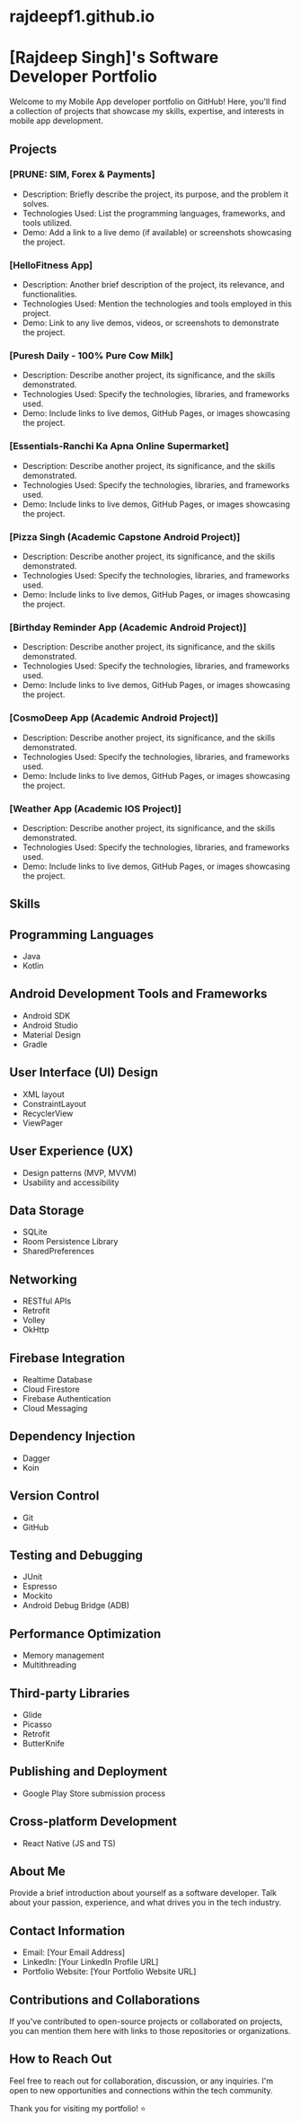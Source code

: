 # rajdeepf1.github.io
# [Rajdeep Singh]'s Software Developer Portfolio

Welcome to my Mobile App developer portfolio on GitHub! Here, you'll find a collection of projects that showcase my skills, expertise, and interests in mobile app development.

## Projects

### [PRUNE: SIM, Forex & Payments]

- Description: Briefly describe the project, its purpose, and the problem it solves.
- Technologies Used: List the programming languages, frameworks, and tools utilized.
- Demo: Add a link to a live demo (if available) or screenshots showcasing the project.

### [HelloFitness App]

- Description: Another brief description of the project, its relevance, and functionalities.
- Technologies Used: Mention the technologies and tools employed in this project.
- Demo: Link to any live demos, videos, or screenshots to demonstrate the project.

### [Puresh Daily - 100% Pure Cow Milk]

- Description: Describe another project, its significance, and the skills demonstrated.
- Technologies Used: Specify the technologies, libraries, and frameworks used.
- Demo: Include links to live demos, GitHub Pages, or images showcasing the project.

### [Essentials-Ranchi Ka Apna Online Supermarket]

- Description: Describe another project, its significance, and the skills demonstrated.
- Technologies Used: Specify the technologies, libraries, and frameworks used.
- Demo: Include links to live demos, GitHub Pages, or images showcasing the project.

### [Pizza Singh (Academic Capstone Android Project)]

- Description: Describe another project, its significance, and the skills demonstrated.
- Technologies Used: Specify the technologies, libraries, and frameworks used.
- Demo: Include links to live demos, GitHub Pages, or images showcasing the project.

### [Birthday Reminder App (Academic Android Project)]

- Description: Describe another project, its significance, and the skills demonstrated.
- Technologies Used: Specify the technologies, libraries, and frameworks used.
- Demo: Include links to live demos, GitHub Pages, or images showcasing the project.

### [CosmoDeep App (Academic Android Project)]

- Description: Describe another project, its significance, and the skills demonstrated.
- Technologies Used: Specify the technologies, libraries, and frameworks used.
- Demo: Include links to live demos, GitHub Pages, or images showcasing the project.

### [Weather App (Academic IOS Project)]

- Description: Describe another project, its significance, and the skills demonstrated.
- Technologies Used: Specify the technologies, libraries, and frameworks used.
- Demo: Include links to live demos, GitHub Pages, or images showcasing the project.

## Skills

## Programming Languages

- Java
- Kotlin

## Android Development Tools and Frameworks

- Android SDK
- Android Studio
- Material Design
- Gradle

## User Interface (UI) Design

- XML layout
- ConstraintLayout
- RecyclerView
- ViewPager

## User Experience (UX)

- Design patterns (MVP, MVVM)
- Usability and accessibility

## Data Storage

- SQLite
- Room Persistence Library
- SharedPreferences

## Networking

- RESTful APIs
- Retrofit
- Volley
- OkHttp

## Firebase Integration

- Realtime Database
- Cloud Firestore
- Firebase Authentication
- Cloud Messaging

## Dependency Injection

- Dagger
- Koin

## Version Control

- Git
- GitHub

## Testing and Debugging

- JUnit
- Espresso
- Mockito
- Android Debug Bridge (ADB)

## Performance Optimization

- Memory management
- Multithreading

## Third-party Libraries

- Glide
- Picasso
- Retrofit
- ButterKnife

## Publishing and Deployment

- Google Play Store submission process

## Cross-platform Development

- React Native (JS and TS)

## About Me

Provide a brief introduction about yourself as a software developer. Talk about your passion, experience, and what drives you in the tech industry.

## Contact Information

- Email: [Your Email Address]
- LinkedIn: [Your LinkedIn Profile URL]
- Portfolio Website: [Your Portfolio Website URL]

## Contributions and Collaborations

If you've contributed to open-source projects or collaborated on projects, you can mention them here with links to those repositories or organizations.

## How to Reach Out

Feel free to reach out for collaboration, discussion, or any inquiries. I'm open to new opportunities and connections within the tech community.

Thank you for visiting my portfolio! ⭐️
